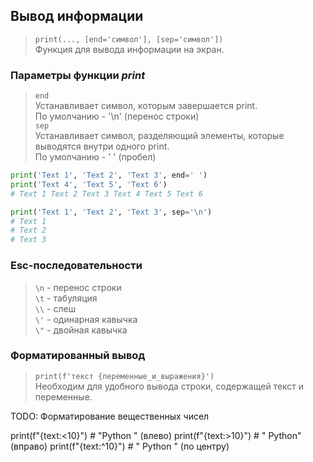 ## Вывод информации

> <code>print(..., [end='символ'], [sep='символ'])</code>\
> Функция для вывода информации на экран.

### Параметры функции *print*
> `end`\
> Устанавливает символ, которым завершается print.\
> По умолчанию - '\n' (перенос строки)\
> `sep`\
> Устанавливает символ, разделяющий элементы, которые выводятся внутри одного print.\
> По умолчанию - ' ' (пробел)

```python
print('Text 1', 'Text 2', 'Text 3', end=' ')
print('Text 4', 'Text 5', 'Text 6')
# Text 1 Text 2 Text 3 Text 4 Text 5 Text 6

print('Text 1', 'Text 2', 'Text 3', sep='\n')
# Text 1
# Text 2
# Text 3
```

### Esc-последовательности
> `\n` - перенос строки\
> `\t` - табуляция\
> `\\` - слеш\
> `\'` - одинарная кавычка\
> `\"` - двойная кавычка

### Форматированный вывод
> <code>print(f'текст {переменные_и_выражения}')</code>\
> Необходим для удобного вывода строки, содержащей текст и переменные.

TODO: Форматирование вещественных чисел

print(f"{text:<10}")  # "Python    " (влево)
print(f"{text:>10}")  # "    Python" (вправо)
print(f"{text:^10}")  # "  Python  " (по центру)